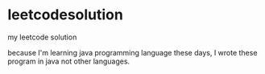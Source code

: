 # leetcodesolution
my leetcode solution



because I'm learning java programming language these days, I wrote these program in java not other languages.